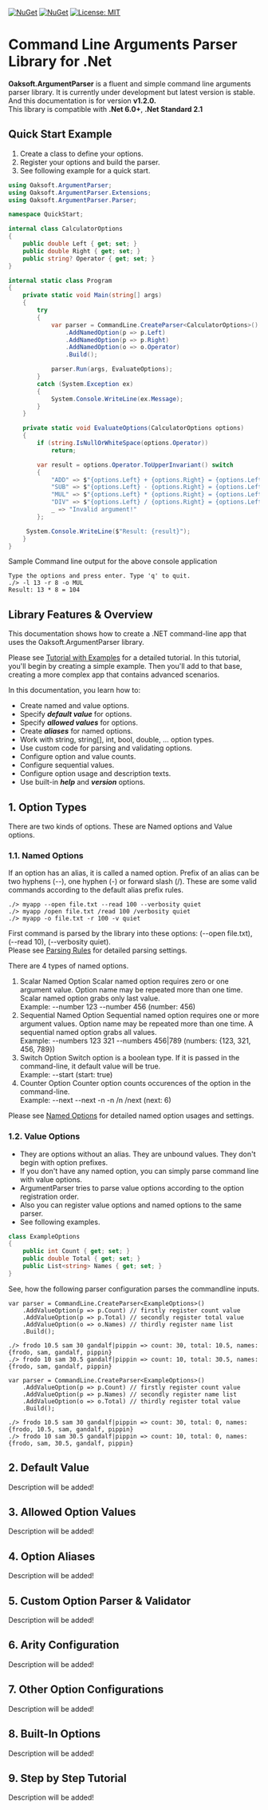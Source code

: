 [![NuGet](https://img.shields.io/nuget/dt/Oaksoft.ArgumentParser.svg)](https://www.nuget.org/packages/Oaksoft.ArgumentParser/)
[![NuGet](https://img.shields.io/nuget/vpre/Oaksoft.ArgumentParser.svg)](https://www.nuget.org/packages/Oaksoft.ArgumentParser/)
[![License: MIT](https://img.shields.io/badge/License-MIT-blue.svg)](https://github.com/orakist/Oaksoft.ArgumentParser/blob/dev/LICENSE.md)

# Command Line Arguments Parser Library for .Net

**Oaksoft.ArgumentParser** is a fluent and simple command line arguments parser library. It is currently under development but latest version is stable. And this documentation is for version **v1.2.0.**\
This library is compatible with **.Net 6.0+**, **.Net Standard 2.1**

## Quick Start Example

1. Create a class to define your options.
2. Register your options and build the parser.
3. See following example for a quick start.

```cs
using Oaksoft.ArgumentParser;
using Oaksoft.ArgumentParser.Extensions;
using Oaksoft.ArgumentParser.Parser;

namespace QuickStart;

internal class CalculatorOptions
{
    public double Left { get; set; }
    public double Right { get; set; }
    public string? Operator { get; set; }
}

internal static class Program
{
    private static void Main(string[] args)
    {
        try
        {
            var parser = CommandLine.CreateParser<CalculatorOptions>()
                .AddNamedOption(p => p.Left)
                .AddNamedOption(p => p.Right)
                .AddNamedOption(o => o.Operator)
                .Build();

            parser.Run(args, EvaluateOptions);
        }
        catch (System.Exception ex)
        {
            System.Console.WriteLine(ex.Message);
        }
    }

    private static void EvaluateOptions(CalculatorOptions options)
    {
        if (string.IsNullOrWhiteSpace(options.Operator))
            return;

        var result = options.Operator.ToUpperInvariant() switch
        {
            "ADD" => $"{options.Left} + {options.Right} = {options.Left + options.Right}",
            "SUB" => $"{options.Left} - {options.Right} = {options.Left - options.Right}",
            "MUL" => $"{options.Left} * {options.Right} = {options.Left * options.Right}",
            "DIV" => $"{options.Left} / {options.Right} = {options.Left / options.Right}",
            _ => "Invalid argument!"
        };

     System.Console.WriteLine($"Result: {result}");
    }
}
```

Sample Command line output for the above console application

```
Type the options and press enter. Type 'q' to quit.
./> -l 13 -r 8 -o MUL
Result: 13 * 8 = 104
```

## Library Features & Overview
This documentation shows how to create a .NET command-line app that uses the Oaksoft.ArgumentParser library.

Please see [Tutorial with Examples](https://github.com/orakist/Oaksoft.ArgumentParser/blob/dev/docs/Tutorial.md) for a detailed tutorial. In this tutorial, you'll begin by creating a simple example. Then you'll add to that base, creating a more complex app that contains advanced scenarios.

In this documentation, you learn how to:

- Create named and value options.
- Specify ***default value*** for options.
- Specify ***allowed values*** for options.
- Create ***aliases*** for named options.
- Work with string, string[], int, bool, double, ... option types.
- Use custom code for parsing and validating options.
- Configure option and value counts.
- Configure sequential values.
- Configure option usage and description texts.
- Use built-in ***help*** and ***version*** options.

## 1. Option Types

There are two kinds of options. These are Named options and Value options.

### 1.1. Named Options

If an option has an alias, it is called a named option. Prefix of an alias can be two hyphens (--), one hyphen (-) or forward slash (/). 
These are some valid commands according to the default alias prefix rules.

```
./> myapp --open file.txt --read 100 --verbosity quiet
./> myapp /open file.txt /read 100 /verbosity quiet
./> myapp -o file.txt -r 100 -v quiet
```

First command is parsed by the library into these options: (--open file.txt), (--read 10), (--verbosity quiet).\
Please see [Parsing Rules](https://github.com/orakist/Oaksoft.ArgumentParser/blob/dev/docs/ParsingRules.md) for detailed parsing settings.

There are 4 types of named options.

1. Scalar Named Option
   Scalar named option requires zero or one argument value. Option name may be repeated more than one time. Scalar named option grabs only last value.\
   Example: --number 123 --number 456 (number: 456)
2. Sequential Named Option
   Sequential named option requires one or more argument values. Option name may be repeated more than one time. A sequential named option grabs all values.\
   Example: --numbers 123 321 --numbers 456|789 (numbers: {123, 321, 456, 789})
3. Switch Option
   Switch option is a boolean type. If it is passed in the command-line, it default value will be true.\
   Example: --start (start: true)
4. Counter Option
   Counter option counts occurences of the option in the command-line.\
   Example: --next --next -n -n /n /next (next: 6)

Please see [Named Options](https://github.com/orakist/Oaksoft.ArgumentParser/blob/dev/docs/NamedOptions.md) for detailed named option usages and settings.

### 1.2. Value Options

- They are options without an alias. They are unbound values. They don't begin with option prefixes.
- If you don't have any named option, you can simply parse command line with value options.
- ArgumentParser tries to parse value options according to the option registration order.
- Also you can register value options and named options to the same parser.
- See following examples.

```cs
class ExampleOptions
{
    public int Count { get; set; }
    public double Total { get; set; }
    public List<string> Names { get; set; }
}
```

See, how the following parser configuration parses the commandline inputs.

```
var parser = CommandLine.CreateParser<ExampleOptions>()
    .AddValueOption(p => p.Count) // firstly register count value
    .AddValueOption(p => p.Total) // secondly register total value
    .AddValueOption(o => o.Names) // thirdly register name list
    .Build();

./> frodo 10.5 sam 30 gandalf|pippin => count: 30, total: 10.5, names: {frodo, sam, gandalf, pippin}
./> frodo 10 sam 30.5 gandalf|pippin => count: 10, total: 30.5, names: {frodo, sam, gandalf, pippin}
```

```
var parser = CommandLine.CreateParser<ExampleOptions>()
    .AddValueOption(p => p.Count) // firstly register count value
    .AddValueOption(p => p.Names) // secondly register name list
    .AddValueOption(o => o.Total) // thirdly register total value
    .Build();

./> frodo 10.5 sam 30 gandalf|pippin => count: 30, total: 0, names: {frodo, 10.5, sam, gandalf, pippin}
./> frodo 10 sam 30.5 gandalf|pippin => count: 10, total: 0, names: {frodo, sam, 30.5, gandalf, pippin}
```

## 2. Default Value

Description will be added!

## 3. Allowed Option Values

Description will be added!

## 4. Option Aliases

Description will be added!

## 5. Custom Option Parser & Validator

Description will be added!

## 6. Arity Configuration

Description will be added!

## 7. Other Option Configurations

Description will be added!

## 8. Built-In Options

Description will be added!

## 9. Step by Step Tutorial

Description will be added!
